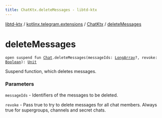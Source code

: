 ```yaml
---
title: ChatKtx.deleteMessages - libtd-ktx
---
```


[libtd-ktx](../../index.html) / [kotlinx.telegram.extensions](../index.html) / [ChatKtx](index.html) / [deleteMessages](./delete-messages.html)

# deleteMessages

`open suspend fun `[`Chat`](https://tdlibx.github.io/td/docs/org/drinkless/td/libcore/telegram/TdApi.Chat.html)`.deleteMessages(messageIds: `[`LongArray`](https://kotlinlang.org/api/latest/jvm/stdlib/kotlin/-long-array/index.html)`?, revoke: `[`Boolean`](https://kotlinlang.org/api/latest/jvm/stdlib/kotlin/-boolean/index.html)`): `[`Unit`](https://kotlinlang.org/api/latest/jvm/stdlib/kotlin/-unit/index.html)

Suspend function, which deletes messages.

### Parameters

`messageIds` - Identifiers of the messages to be deleted.

`revoke` - Pass true to try to delete messages for all chat members. Always true for
supergroups, channels and secret chats.